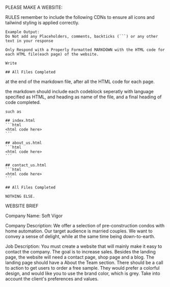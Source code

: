 PLEASE MAKE A WEBSITE:

RULES
remember to include the following CDNs to ensure all icons and tailwind styling is applied correctly.
<script src="https://cdn.tailwindcss.com"></script>
<script src="https://kit.fontawesome.com/037776171a.js" crossorigin="anonymous"></script>

    Example Output:
    Do Not add any Placeholders, comments, backticks (```) or any other text in your response

    Only Respond with a Properly Formatted MARKDOWN with the HTML code for each HTML file(each page) of the website.

    Write

    ## All Files Completed

at the end of the markdown file, after all the HTML code for each page.

the markdown should include each codeblock seperatly with language specified as HTML, and heading as name of the file, and a final heading of code completed.

    such as

    ## index.html
    ```html
    <html code here>
    ```

    ## about_us.html
    ```html
    <html code here>
    ```

    ## contact_us.html
    ```html
    <html code here>
    ```

    ## All Files Completed

    NOTHING ELSE.

WEBSITE BRIEF

Company Name:
Soft Vigor

Company Description:
We offer a selection of pre-construction condos with home automation. Our target audience is married couples. We want to convey a sense of delight, while at the same time being down-to-earth.

Job Description:
You must create a website that will mainly make it easy to contact the company. The goal is to increase sales. Besides the landing page, the website will need a contact page, shop page and a blog. The landing page should have a About the Team section. There should be a call to action to get users to order a free sample. They would prefer a colorful design, and would like you to use the brand color, which is grey. Take into account the client's preferences and values.
